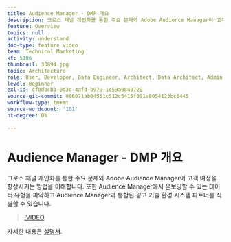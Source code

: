 ```yaml
---
title: Audience Manager - DMP 개요
description: 크로스 채널 개인화를 통한 주요 문제와 Adobe Audience Manager이 고객 여정을 향상시키는 방법을 이해합니다. 또한 Audience Manager에서 온보딩할 수 있는 데이터 유형을 파악하고 Audience Manager과 통합된 광고 기술 환경 시스템 파트너를 식별할 수 있습니다.
feature: Overview
topics: null
activity: understand
doc-type: feature video
team: Technical Marketing
kt: 5106
thumbnail: 33894.jpg
topic: Architecture
role: User, Developer, Data Engineer, Architect, Data Architect, Admin, Leader
level: Beginner
exl-id: cf0dbcb1-0d3c-4afd-b979-1c59a9849720
source-git-commit: 086071ab04551c512c5415f091a8054123bc6445
workflow-type: tm+mt
source-wordcount: '101'
ht-degree: 0%

---
```


# Audience Manager - DMP 개요

크로스 채널 개인화를 통한 주요 문제와 Adobe Audience Manager이 고객 여정을 향상시키는 방법을 이해합니다. 또한 Audience Manager에서 온보딩할 수 있는 데이터 유형을 파악하고 Audience Manager과 통합된 광고 기술 환경 시스템 파트너를 식별할 수 있습니다.

>[!VIDEO](https://video.tv.adobe.com/v/33894/?quality=12)

자세한 내용은 [설명서](https://experienceleague.adobe.com/docs/audience-manager/user-guide/overview/aam-overview.html).
